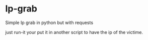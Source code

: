 # Ip-grab
Simple Ip grab in python but with requests

just run-it your put it in another script to have the ip of the victime.
